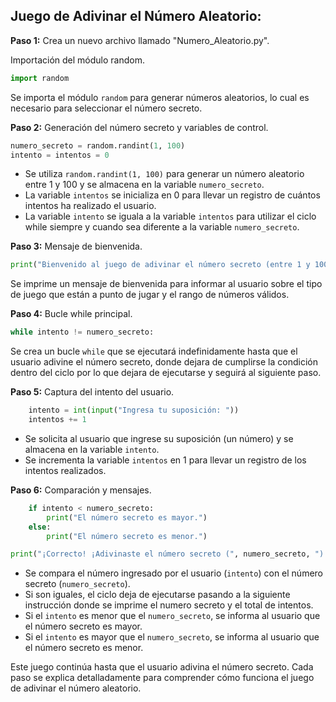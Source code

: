 ## Juego de Adivinar el Número Aleatorio:

**Paso 1:** 
Crea un nuevo archivo llamado "Numero_Aleatorio.py".

Importación del módulo random.

```python
import random
```

Se importa el módulo `random` para generar números aleatorios, lo cual es necesario para seleccionar el número secreto.

**Paso 2:** Generación del número secreto y variables de control.

```python
numero_secreto = random.randint(1, 100)
intento = intentos = 0
```

- Se utiliza `random.randint(1, 100)` para generar un número aleatorio entre 1 y 100 y se almacena en la variable `numero_secreto`.
- La variable `intentos` se inicializa en 0 para llevar un registro de cuántos intentos ha realizado el usuario.
- La variable `intento` se iguala a la variable `intentos` para utilizar el ciclo while siempre y cuando sea diferente a la variable `numero_secreto`.

**Paso 3:** Mensaje de bienvenida.

```python
print("Bienvenido al juego de adivinar el número secreto (entre 1 y 100).")
```

Se imprime un mensaje de bienvenida para informar al usuario sobre el tipo de juego que están a punto de jugar y el rango de números válidos.

**Paso 4:** Bucle while principal.

```python
while intento != numero_secreto:
```

Se crea un bucle `while` que se ejecutará indefinidamente hasta que el usuario adivine el número secreto, donde dejara de cumplirse la condición dentro del ciclo por lo que dejara de ejecutarse y seguirá al siguiente paso.

**Paso 5:** Captura del intento del usuario.

```python
    intento = int(input("Ingresa tu suposición: "))
    intentos += 1
```

- Se solicita al usuario que ingrese su suposición (un número) y se almacena en la variable `intento`.
- Se incrementa la variable `intentos` en 1 para llevar un registro de los intentos realizados.

**Paso 6:** Comparación y mensajes.

```python
    if intento < numero_secreto:
        print("El número secreto es mayor.")
    else:
        print("El número secreto es menor.")

print("¡Correcto! ¡Adivinaste el número secreto (", numero_secreto, ") en", intentos, "intentos!")
```

- Se compara el número ingresado por el usuario (`intento`) con el número secreto (`numero_secreto`).
- Si son iguales, el ciclo deja de ejecutarse pasando a la siguiente instrucción donde se imprime el numero secreto y el total de intentos.
- Si el `intento` es menor que el `numero_secreto`, se informa al usuario que el número secreto es mayor.
- Si el `intento` es mayor que el `numero_secreto`, se informa al usuario que el número secreto es menor.

Este juego continúa hasta que el usuario adivina el número secreto. Cada paso se explica detalladamente para comprender cómo funciona el juego de adivinar el número aleatorio.